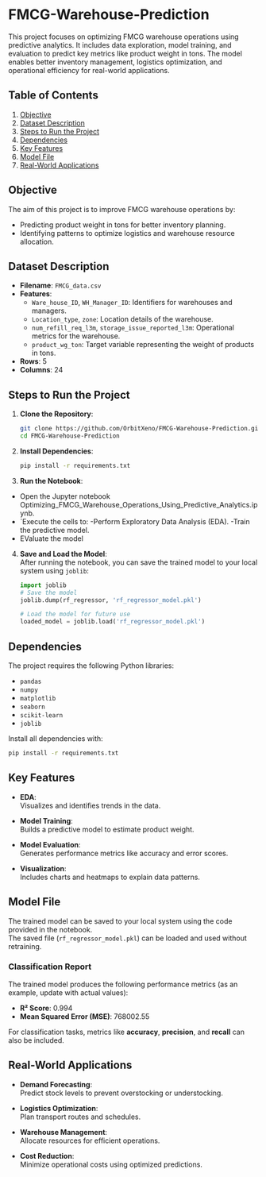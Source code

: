 # FMCG-Warehouse-Prediction

This project focuses on optimizing FMCG warehouse operations using predictive analytics. It includes data exploration, model training, and evaluation to predict key metrics like product weight in tons. The model enables better inventory management, logistics optimization, and operational efficiency for real-world applications.

## Table of Contents
1. [Objective](#objective)
2. [Dataset Description](#dataset-description)
3. [Steps to Run the Project](#steps-to-run-the-project)
4. [Dependencies](#dependencies)
5. [Key Features](#key-features)
6. [Model File](#model-file)
7. [Real-World Applications](#real-world-applications)

## Objective
The aim of this project is to improve FMCG warehouse operations by:
- Predicting product weight in tons for better inventory planning.
- Identifying patterns to optimize logistics and warehouse resource allocation.

## Dataset Description
- **Filename**: `FMCG_data.csv`
- **Features**:
  - `Ware_house_ID`, `WH_Manager_ID`: Identifiers for warehouses and managers.
  - `Location_type`, `zone`: Location details of the warehouse.
  - `num_refill_req_l3m`, `storage_issue_reported_l3m`: Operational metrics for the warehouse.
  - `product_wg_ton`: Target variable representing the weight of products in tons.
- **Rows**: 5
- **Columns**: 24

## Steps to Run the Project

1. **Clone the Repository**:
   ```bash
   git clone https://github.com/OrbitXeno/FMCG-Warehouse-Prediction.git
   cd FMCG-Warehouse-Prediction

3. **Install Dependencies**:
   ```bash
   pip install -r requirements.txt

4. **Run the Notebook**:
  - Open the Jupyter notebook Optimizing_FMCG_Warehouse_Operations_Using_Predictive_Analytics.ipynb.
  - `Execute the cells to:
  -Perform Exploratory Data Analysis (EDA).
  -Train the predictive model.
- EValuate the model
4. **Save and Load the Model**:  
   After running the notebook, you can save the trained model to your local system using `joblib`:
   ```python
   import joblib
   # Save the model
   joblib.dump(rf_regressor, 'rf_regressor_model.pkl')

   # Load the model for future use
   loaded_model = joblib.load('rf_regressor_model.pkl')

## Dependencies
The project requires the following Python libraries:

- `pandas`
- `numpy`
- `matplotlib`
- `seaborn`
- `scikit-learn`
- `joblib`

Install all dependencies with:
```bash
pip install -r requirements.txt
```
## Key Features

- **EDA**:  
  Visualizes and identifies trends in the data.

- **Model Training**:  
  Builds a predictive model to estimate product weight.

- **Model Evaluation**:  
  Generates performance metrics like accuracy and error scores.

- **Visualization**:  
  Includes charts and heatmaps to explain data patterns.


## Model File

The trained model can be saved to your local system using the code provided in the notebook.  
The saved file (`rf_regressor_model.pkl`) can be loaded and used without retraining.

### Classification Report

The trained model produces the following performance metrics (as an example, update with actual values):

- **R² Score**: 0.994  
- **Mean Squared Error (MSE)**: 768002.55  

For classification tasks, metrics like **accuracy**, **precision**, and **recall** can also be included.


## Real-World Applications

- **Demand Forecasting**:  
  Predict stock levels to prevent overstocking or understocking.

- **Logistics Optimization**:  
  Plan transport routes and schedules.

- **Warehouse Management**:  
  Allocate resources for efficient operations.

- **Cost Reduction**:  
  Minimize operational costs using optimized predictions.
```
